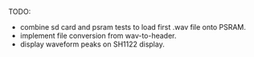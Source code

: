 TODO:

- combine sd card and psram tests to load first .wav file onto PSRAM. 
- implement file conversion from wav-to-header.
- display waveform peaks on SH1122 display.
